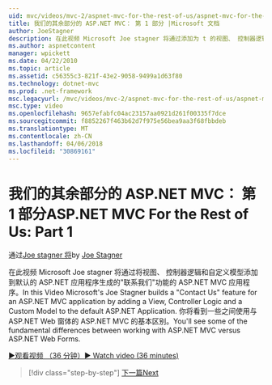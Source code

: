 ```yaml
---
uid: mvc/videos/mvc-2/aspnet-mvc-for-the-rest-of-us/aspnet-mvc-for-the-rest-of-us-part-1
title: 我们的其余部分的 ASP.NET MVC： 第 1 部分 |Microsoft 文档
author: JoeStagner
description: 在此视频 Microsoft Joe stagner 将通过添加为 t 的视图、 控制器逻辑和自定义模型的基础的联系我们功能的 ASP.NET MVC 应用程序...
ms.author: aspnetcontent
manager: wpickett
ms.date: 04/22/2010
ms.topic: article
ms.assetid: c56355c3-821f-43e2-9058-9499a1d63f80
ms.technology: dotnet-mvc
ms.prod: .net-framework
msc.legacyurl: /mvc/videos/mvc-2/aspnet-mvc-for-the-rest-of-us/aspnet-mvc-for-the-rest-of-us-part-1
msc.type: video
ms.openlocfilehash: 9657efabfc04ac23157aa0921d261f00335f7dce
ms.sourcegitcommit: f8852267f463b62d7f975e56bea9aa3f68fbbdeb
ms.translationtype: MT
ms.contentlocale: zh-CN
ms.lasthandoff: 04/06/2018
ms.locfileid: "30869161"
---
```

<a name="aspnet-mvc-for-the-rest-of-us-part-1"></a><span data-ttu-id="0404e-103">我们的其余部分的 ASP.NET MVC： 第 1 部分</span><span class="sxs-lookup"><span data-stu-id="0404e-103">ASP.NET MVC For the Rest of Us: Part 1</span></span>
====================
<span data-ttu-id="0404e-104">通过[Joe stagner 将](https://github.com/JoeStagner)</span><span class="sxs-lookup"><span data-stu-id="0404e-104">by [Joe Stagner](https://github.com/JoeStagner)</span></span>

<span data-ttu-id="0404e-105">在此视频 Microsoft Joe stagner 将通过将视图、 控制器逻辑和自定义模型添加到默认的 ASP.NET 应用程序生成的"联系我们"功能的 ASP.NET MVC 应用程序。</span><span class="sxs-lookup"><span data-stu-id="0404e-105">In this Video Microsoft's Joe Stagner builds a "Contact Us" feature for an ASP.NET MVC application by adding a View, Controller Logic and a Custom Model to the default ASP.NET Application.</span></span> <span data-ttu-id="0404e-106">你将看到一些之间使用与 ASP.NET Web 窗体的 ASP.NET MVC 的基本区别。</span><span class="sxs-lookup"><span data-stu-id="0404e-106">You'll see some of the fundamental differences between working with ASP.NET MVC versus ASP.NET Web Forms.</span></span>

[<span data-ttu-id="0404e-107">&#9654;观看视频 （36 分钟）</span><span class="sxs-lookup"><span data-stu-id="0404e-107">&#9654; Watch video (36 minutes)</span></span>](https://channel9.msdn.com/Blogs/ASP-NET-Site-Videos/aspnet-mvc-for-the-rest-of-us-part-1)

> [!div class="step-by-step"]
> [<span data-ttu-id="0404e-108">下一篇</span><span class="sxs-lookup"><span data-stu-id="0404e-108">Next</span></span>](aspnet-mvc-for-the-rest-of-us-part-2.md)
